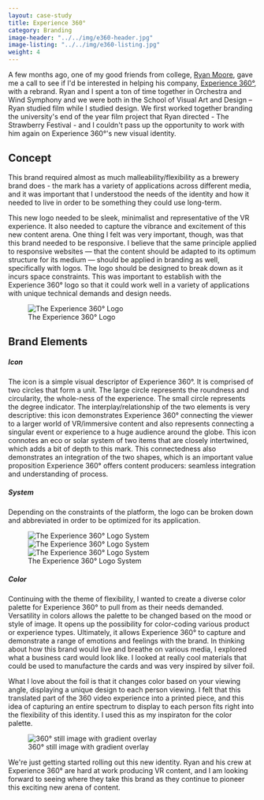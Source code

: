 ```yaml
---
layout: case-study
title: Experience 360°
category: Branding
image-header: "../../img/e360-header.jpg"
image-listing: "../../img/e360-listing.jpg"
weight: 4
---
```


A few months ago, one of my good friends from college, [Ryan Moore](https://twitter.com/Smacherman), gave me a call to see if I'd be interested in helping his company, [Experience 360°](http://experience360.tv), with a rebrand. Ryan and I spent a ton of time together in Orchestra and Wind Symphony and we were both in the School of Visual Art and Design – Ryan studied film while I studied design. We first worked together branding the university's end of the year film project that Ryan directed - The Strawberry Festival - and I couldn't pass up the opportunity to work with him again on Experience 360°'s new visual identity.

## Concept
This brand required almost as much malleability/flexibility as a brewery brand does - the mark has a variety of applications across different media, and it was important that I understood the needs of the identity and how it needed to live in order to be something they could use long-term.

This new logo needed to be sleek, minimalist and representative of the VR experience. It also needed to capture the vibrance and excitement of this new content arena. One thing I felt was very important, though, was that this brand needed to be responsive. I believe that the same principle applied to responsive websites — that the content should be adapted to its optimum structure for its medium — should be applied in branding as well, specifically with logos. The logo should be designed to break down as it incurs space constraints. This was important to establish with the Experience 360° logo so that it could work well in a variety of applications with unique technical demands and design needs.

<figure>
	<img src="../../img/exp-360-logo.jpg"/ alt="The Experience 360° Logo">
	<figcaption>The Experience 360° Logo</a></figcaption>
</figure>

## Brand Elements

##### Icon
The icon is a simple visual descriptor of Experience 360°. It is comprised of two circles that form a unit. The large circle represents the roundness and circularity, the whole-ness of the experience. The small circle represents the degree indicator. The interplay/relationship of the two elements is very descriptive: this icon demonstrates Experience 360° connecting the viewer to a larger world of VR/immersive content and also represents connecting a singular event or experience to a huge audience around the globe. This icon connotes an eco or solar system of two items that are closely intertwined, which adds a bit of depth to this mark. This connectedness also demonstrates an integration of the two shapes, which is an important value proposition Experience 360° offers content producers: seamless integration and understanding of process.

##### System
Depending on the constraints of the platform, the logo can be broken down and abbreviated in order to be optimized for its application.

<figure>
	<img src="../../img/e360-system-01.jpg"/ alt="The Experience 360° Logo System" class="one-third">
	<img src="../../img/e360-system-02.jpg"/ alt="The Experience 360° Logo System" class="one-third">
	<img src="../../img/e360-system-03.jpg"/ alt="The Experience 360° Logo System" class="one-third">
	<figcaption>The Experience 360° Logo System</a></figcaption>
</figure>

##### Color
Continuing with the theme of flexibility, I wanted to create a diverse color palette for Experience 360° to pull from as their needs demanded. Versatility in colors allows the palette to be changed based on the mood or style of image. It opens up the possibility for color-coding various product or experience types. Ultimately, it allows Experience 360° to capture and demonstrate a range of emotions and feelings with the brand. In thinking about how this brand would live and breathe on various media, I explored what a business card would look like. I looked at really cool materials that could be used to manufacture the cards and was very inspired by silver foil.

What I love about the foil is that it changes color based on your viewing angle, displaying a unique design to each person viewing. I felt that this translated part of the 360 video experience into a printed piece, and this idea of capturing an entire spectrum to display to each person fits right into the flexibility of this identity. I used this as my inspiraton for the color palette.

<figure>
	<img src="../../img/exp-360-concert.jpg"/ alt="360° still image with gradient overlay">
	<figcaption>360° still image with gradient overlay</a></figcaption>
</figure>

We're just getting started rolling out this new identity. Ryan and his crew at Experience 360° are hard at work producing VR content, and I am looking forward to seeing where they take this brand as they continue to pioneer this exciting new arena of content.